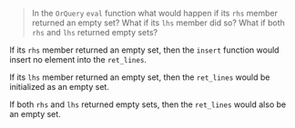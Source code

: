 > In the `OrQuery` `eval` function what would happen if its `rhs` member returned an empty set? What if its `lhs` member did so? What if both `rhs` and `lhs` returned empty sets?

If its `rhs` member returned an empty set, then the `insert` function would insert no element into the `ret_lines`.

If its `lhs` member returned an empty set, then the `ret_lines` would be initialized as an empty set.

If both `rhs` and `lhs` returned empty sets, then the `ret_lines` would also be an empty set.

